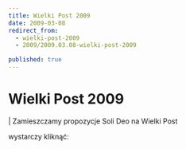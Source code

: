 ```yaml
---
title: Wielki Post 2009
date: 2009-03-08
redirect_from: 
  - wielki-post-2009
  - 2009/2009.03.08-wielki-post-2009

published: true
---
```




# Wielki Post 2009

<time></time>

| 
Zamieszczamy propozycje Soli Deo na Wielki Post

wystarczy kliknąć:


<!--CONTENT FROM OLD SERVER (jos before 2013):  | 
Zamieszczamy propozycje Soli Deo na Wielki Post



wystarczy kliknąć:

-->

<!--{{json:{"created_date":"2009-03-08 20:42:25","publish_down":"0000-00-00 00:00:00","id":"723"}}}-->